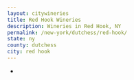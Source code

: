 ```yaml
---
layout: citywineries
title: Red Hook Wineries
description: Wineries in Red Hook, NY
permalink: /new-york/dutchess/red-hook/
state: ny
county: dutchess
city: red hook
---
```

-
